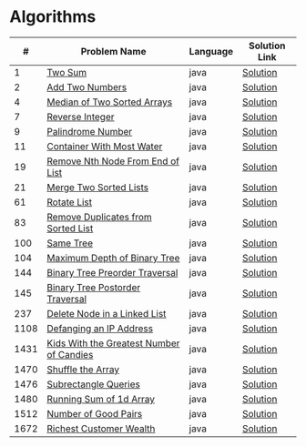# Algorithms

|#|Problem Name|Language|Solution Link|
---|---|---|---
|1|[Two Sum](https://leetcode.com/problems/two-sum/)|java|[Solution](./TwoSum.java)|
|2|[Add Two Numbers](https://leetcode.com/problems/add-two-numbers/)|java|[Solution](./AddTwoNumbers.java)|
|4|[Median of Two Sorted Arrays](https://leetcode.com/problems/median-of-two-sorted-arrays/)|java|[Solution](./MedianOfTwoSortedArrays.java)|
|7|[Reverse Integer](https://leetcode.com/problems/reverse-integer/)|java|[Solution](./ReverseInteger.java)|
|9|[Palindrome Number](https://leetcode.com/problems/palindrome-number/)|java|[Solution](./PalindromeNumber.java)|
|11|[Container With Most Water](https://leetcode.com/problems/container-with-most-water/)|java|[Solution](./ContainerWithMostWater.java)|
|19|[Remove Nth Node From End of List](https://leetcode.com/problems/remove-nth-node-from-end-of-list/)|java|[Solution](./RemoveNthNodeFromEndofList.java)|
|21|[Merge Two Sorted Lists](https://leetcode.com/problems/merge-two-sorted-lists/)|java|[Solution](./MergeTwoSortedLists.java)|
|61|[Rotate List](https://leetcode.com/problems/rotate-list/)|java|[Solution](./RotateList.java)|
|83|[Remove Duplicates from Sorted List](https://leetcode.com/problems/remove-duplicates-from-sorted-list/)|java|[Solution](./RemoveDuplicatesfromSortedList.java)|
|100|[Same Tree](https://leetcode.com/problems/same-tree/)|java|[Solution](./SameTree.java)|
|104|[Maximum Depth of Binary Tree](https://leetcode.com/problems/maximum-depth-of-binary-tree/)|java|[Solution](./MaximumDepthofBinaryTree.java)|
|144|[Binary Tree Preorder Traversal](https://leetcode.com/problems/binary-tree-preorder-traversal/)|java|[Solution](./BinaryTreePreorderTraversal.java)|
|145|[Binary Tree Postorder Traversal](https://leetcode.com/problems/binary-tree-postorder-traversal/)|java|[Solution](./BinaryTreePostorderTraversal.java)|
|237|[Delete Node in a Linked List](https://leetcode.com/problems/delete-node-in-a-linked-list/)|java|[Solution](./DeleteNodeinaLinkedList.java)|
|1108|[Defanging an IP Address](https://leetcode.com/problems/defanging-an-ip-address/)|java|[Solution](./DefanginganIPAddress.java)|
|1431|[Kids With the Greatest Number of Candies](https://leetcode.com/problems/kids-with-the-greatest-number-of-candies/)|java|[Solution](./KidsWiththeGreatestNumberofCandies.java)|
|1470|[Shuffle the Array](https://leetcode.com/problems/shuffle-the-array/)|java|[Solution](./ShuffletheArray.java)|
|1476|[Subrectangle Queries](https://leetcode.com/problems/subrectangle-queries/)|java|[Solution](./SubrectangleQueries.java)|
|1480|[Running Sum of 1d Array](https://leetcode.com/problems/running-sum-of-1d-array/)|java|[Solution](./RunningSumof1dArray.java)|
|1512|[Number of Good Pairs](https://leetcode.com/problems/number-of-good-pairs/)|java|[Solution](./NumberofGoodPairs.java)|
|1672|[Richest Customer Wealth](https://leetcode.com/problems/richest-customer-wealth/)|java|[Solution](./RichestCustomerWealth.java)|





